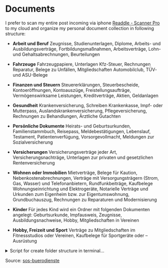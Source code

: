 # Documents

I prefer to scan my entire post incoming via iphone [Readdle - Scanner Pro](https://apps.apple.com/de/app/scanner-pro-dokumente-scannen/id333710667) to my cloud and organize my personal document collection in following structure:

- **Arbeit und  Beruf**
  Zeugnisse, Studienunterlagen, Diplome, Arbeits- und Ausbildungsverträge, Fortbildungsmaßnahmen, Arbeitsverträge, Lohn- und Gehaltsabrechnungen, Beurteilungen

- **Fahrzeuge**
  Fahrzeugpapiere, Unterlagen Kfz-Steuer, Rechnungen Reparatur, Belege zu Unfällen, Mitgliedschaften Automobilclub, TÜV- und ASU-Belege

- **Finanzen und Steuern**
  Steuererklärungen, Steuerbescheide, Kontoeröffnungen, Kontoauszüge, Freistellungsaufträge, Vermögenswirksame Leistungen, Kreditverträge, Aktien, Geldanlagen

- **Gesundheit**
  Krankenversicherung, Schreiben Krankenkasse, Impf- oder Mutterpass, Auslandskrankenversicherung, Pflegeversicherung, Rechnungen zu Behandlungen, Ärztliche Gutachten

- **Persönliche Dokumente**
  Heirats- und Geburtsurkunden, Familienstammbuch, Reisepass, Meldebestätigungen, Lebenslauf, Testament, Patientenverfügung, Vorsorgevollmacht, Meldungen zur Sozialversicherung

- **Versicherungen**
  Versicherungsverträge jeder Art, Versicherungsnachträge, Unterlagen zur privaten und gesetzlichen Rentenversicherung

- **Wohnen oder Immobilien**
  Mietverträge, Belege für Kaution, Nebenkostenabrechnungen, Verträge mit Versorgungsträgern (Strom, Gas, Wasser) und Telefonanbietern, Rundfunkbeiträge, Kaufbelege Wohnungseinrichtung und Elektrogeräte, Notarielle Verträge und Urkunden zum Eigenheim bzw. zur   Eigentumswohnung,  Grundbuchauszug, Rechnungen zu Reparaturen und Modernisierung

- **Kinder**
  Für jedes Kind wird ein Ordner mit folgenden Dokumenten angelegt:
Geburtsurkunde, Impfausweis, Zeugnisse, Ausbildungsnachweise, Hobby, Mitgliedschaften in Vereinen

- **Hobby, Freizeit und Sport**
  Verträge zu Mitgliedschaften im Fitnessstudios oder Vereinen, Kaufbelege für Sportgeräte oder –Ausrüstung

<details>
<summary>Script for create folder structure in terminal...</summary>
<p>

```bash
mkdir -p "Arbeit und  Beruf/Zeugnisse"
mkdir -p "Arbeit und  Beruf/Studienunterlagen"
mkdir -p "Arbeit und  Beruf/Diplome"
mkdir -p "Arbeit und  Beruf/Arbeits- und Ausbildungsverträge"
mkdir -p "Arbeit und  Beruf/Fortbildungsmaßnahmen"
mkdir -p "Arbeit und  Beruf/Arbeitsverträge"
mkdir -p "Arbeit und  Beruf/Lohn- und Gehaltsabrechnungen"
mkdir -p "Arbeit und  Beruf/Beurteilungen"

mkdir -p "Fahrzeuge/Fahrzeugpapiere"
mkdir -p "Fahrzeuge/Unterlagen Kfz-Steuer"
mkdir -p "Fahrzeuge/Rechnungen Reparatur"
mkdir -p "Fahrzeuge/Belege zu Unfällen"
mkdir -p "Fahrzeuge/Mitgliedschaften Automobilclub"
mkdir -p "Fahrzeuge/TÜV- und ASU-Belege"

mkdir -p "Finanzen und Steuern/Steuererklärungen"
mkdir -p "Finanzen und Steuern/Steuerbescheide"
mkdir -p "Finanzen und Steuern/Kontoeröffnungen"
mkdir -p "Finanzen und Steuern/Kontoauszüge"
mkdir -p "Finanzen und Steuern/Freistellungsaufträge"
mkdir -p "Finanzen und Steuern/Vermögenswirksame Leistungen"
mkdir -p "Finanzen und Steuern/Kreditverträge"
mkdir -p "Finanzen und Steuern/Aktien"
mkdir -p "Finanzen und Steuern/Geldanlagen"

mkdir -p "Gesundheit/Krankenversicherung"
mkdir -p "Gesundheit/Schreiben Krankenkasse"
mkdir -p "Gesundheit/Impf- oder Mutterpass"
mkdir -p "Gesundheit/Auslandskrankenversicherung"
mkdir -p "Gesundheit/Pflegeversicherung"
mkdir -p "Gesundheit/Rechnungen zu Behandlungen"
mkdir -p "Gesundheit/Ärztliche Gutachten"

mkdir -p "Persönliche Dokumente/Heirats- und Geburtsurkunden"
mkdir -p "Persönliche Dokumente/Familienstammbuch"
mkdir -p "Persönliche Dokumente/Reisepass"
mkdir -p "Persönliche Dokumente/Meldebestätigungen"
mkdir -p "Persönliche Dokumente/Lebenslauf"
mkdir -p "Persönliche Dokumente/Testament"
mkdir -p "Persönliche Dokumente/Patientenverfügung"
mkdir -p "Persönliche Dokumente/Vorsorgevollmacht"
mkdir -p "Persönliche Dokumente/Meldungen zur Sozialversicherung"

mkdir -p "Versicherungen/Versicherungsverträge"
mkdir -p "Versicherungen/Versicherungsnachträge"
mkdir -p "Versicherungen/Unterlagen Rentenversicherung"

mkdir -p "Wohnen oder Immobilien/Mietverträge"
mkdir -p "Wohnen oder Immobilien/Belege für Kaution"
mkdir -p "Wohnen oder Immobilien/Nebenkostenabrechnungen"
mkdir -p "Wohnen oder Immobilien/Verträge mit Versorgungsträgern und Telefonanbietern"
mkdir -p "Wohnen oder Immobilien/Rundfunkbeiträge"
mkdir -p "Wohnen oder Immobilien/Kaufbelege Wohnungseinrichtung und Elektrogeräte"
mkdir -p "Wohnen oder Immobilien/Notarielle Verträge und Urkunden"
mkdir -p "Wohnen oder Immobilien/Grundbuchauszug"
mkdir -p "Wohnen oder Immobilien/Rechnungen"

mkdir -p "Kinder/Geburtsurkunde"
mkdir -p "Kinder/Impfausweis"
mkdir -p "Kinder/Zeugnisse"
mkdir -p "Kinder/Ausbildungsnachweise"
mkdir -p "Kinder/Hobby"
mkdir -p "Kinder/Vereine"

mkdir -p "Hobby, Freizeit und Sport/Verträge"
mkdir -p "Hobby, Freizeit und Sport/Kaufbelege"
```

</p>
</details>

Source: [sos-buerodienste](https://sos-buerodienste.de/anleitung-papiere-sortieren/)

